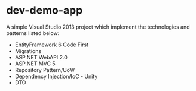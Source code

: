# dev-demo-app

A simple Visual Studio 2013 project which implement the technologies and patterns listed below:

- EntityFramework 6 Code First
- Migrations
- ASP.NET WebAPI 2.0
- ASP.NET MVC 5
- Repository Pattern/UoW
- Dependency Injection/IoC - Unity
- DTO
